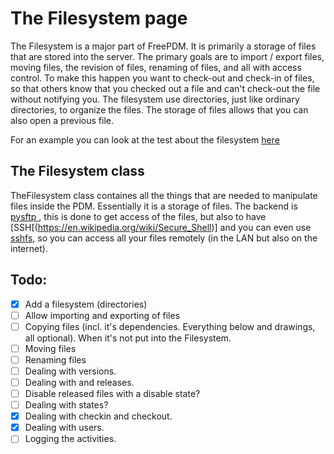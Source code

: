 # The Filesystem page

The Filesystem is a major part of FreePDM. It is primarily a storage of files that are stored into the server. The primary goals are to import / export files, moving files, the revision of files, renaming of files, and all with access control. To make this happen you want to check-out and check-in of files, so that others know that you checked out a file and can't check-out the file without notifying you. The filesystem use directories, just like ordinary directories, to organize the files. The storage of files allows that you can also open a previous file.

For an example you can look at the test about the filesystem [here](../../tests/fileserver_setup.md)

## The Filesystem class
TheFilesystem class containes all the things that are needed to manipulate files inside the PDM. Essentially it is a storage of files. The backend is [pysftp ](https://pysftp.readthedocs.io/en/release_0.2.9/index.html), this is done to get access of the files, but also to have [SSH[(https://en.wikipedia.org/wiki/Secure_Shell)] and you can even use [sshfs](https://en.wikipedia.org/wiki/SSHFS), so you can access all your files remotely (in the LAN but also on the internet).



## Todo:
- [x] Add a filesystem (directories)
- [ ] Allow importing and exporting of files
- [ ] Copying files (incl. it's dependencies. Everything below and drawings, all optional). When it's not put into the Filesystem.
- [ ] Moving files
- [ ] Renaming files
- [ ] Dealing with versions.
- [ ] Dealing with and releases.
- [ ] Disable released files with a disable state?
- [ ] Dealing with states?
- [x] Dealing with checkin and checkout.
- [x] Dealing with users.
- [ ] Logging the activities.
